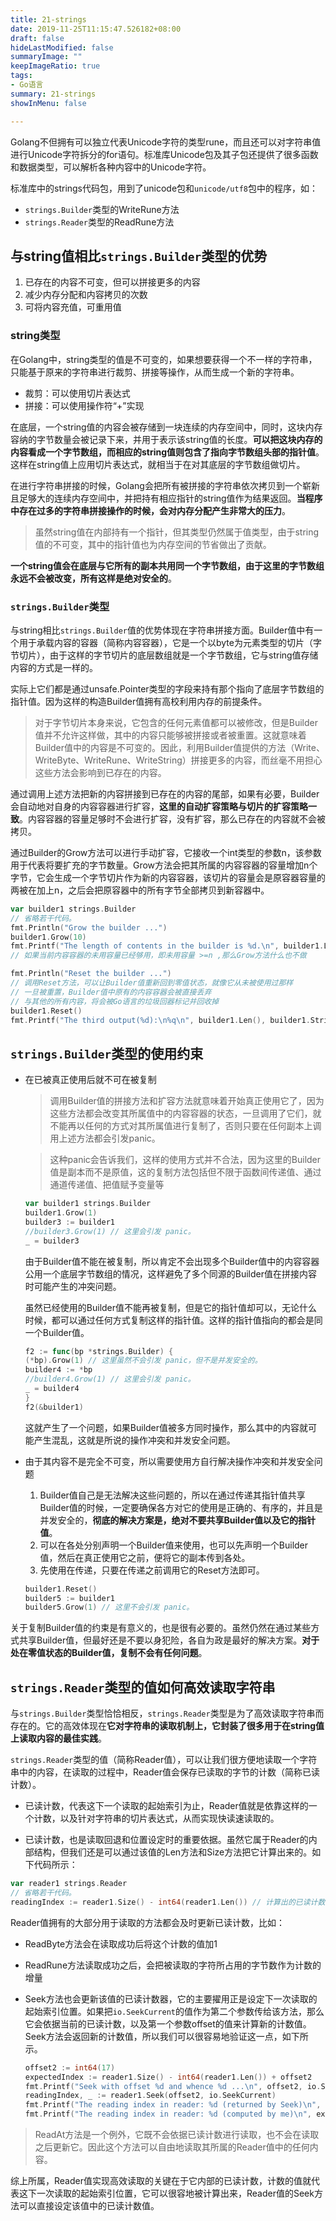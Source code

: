 ```yaml
---
title: 21-strings
date: 2019-11-25T11:15:47.526182+08:00
draft: false
hideLastModified: false
summaryImage: ""
keepImageRatio: true
tags:
- Go语言
summary: 21-strings
showInMenu: false

---
```


Golang不但拥有可以独立代表Unicode字符的类型rune，而且还可以对字符串值进行Unicode字符拆分的for语句。标准库Unicode包及其子包还提供了很多函数和数据类型，可以解析各种内容中的Unicode字符。

标准库中的strings代码包，用到了unicode包和`unicode/utf8`包中的程序，如：

- `strings.Builder`类型的WriteRune方法
- `strings.Reader`类型的ReadRune方法

## 与string值相比`strings.Builder`类型的优势

1. 已存在的内容不可变，但可以拼接更多的内容
2. 减少内存分配和内容拷贝的次数
3. 可将内容充值，可重用值

### string类型

在Golang中，string类型的值是不可变的，如果想要获得一个不一样的字符串，只能基于原来的字符串进行裁剪、拼接等操作，从而生成一个新的字符串。

- 裁剪：可以使用切片表达式
- 拼接：可以使用操作符“+”实现

在底层，一个string值的内容会被存储到一块连续的内存空间中，同时，这块内存容纳的字节数量会被记录下来，并用于表示该string值的长度。**可以把这块内存的内容看成一个字节数组，而相应的string值则包含了指向字节数组头部的指针值**。这样在string值上应用切片表达式，就相当于在对其底层的字节数组做切片。

在进行字符串拼接的时候，Golang会把所有被拼接的字符串依次拷贝到一个崭新且足够大的连续内存空间中，并把持有相应指针的string值作为结果返回。**当程序中存在过多的字符串拼接操作的时候，会对内存分配产生非常大的压力**。

> 虽然string值在内部持有一个指针，但其类型仍然属于值类型，由于string值的不可变，其中的指针值也为内存空间的节省做出了贡献。

**一个string值会在底层与它所有的副本共用同一个字节数组，由于这里的字节数组永远不会被改变，所有这样是绝对安全的**。

### `strings.Builder`类型

与string相比`strings.Builder`值的优势体现在字符串拼接方面。Builder值中有一个用于承载内容的容器（简称内容容器），它是一个以byte为元素类型的切片（字节切片），由于这样的字节切片的底层数组就是一个字节数组，它与string值存储内容的方式是一样的。

实际上它们都是通过unsafe.Pointer类型的字段来持有那个指向了底层字节数组的指针值。因为这样的构造Builder值拥有高校利用内存的前提条件。

> 对于字节切片本身来说，它包含的任何元素值都可以被修改，但是Builder值并不允许这样做，其中的内容只能够被拼接或者被重置。这就意味着Builder值中的内容是不可变的。因此，利用Builder值提供的方法（Write、WriteByte、WriteRune、WriteString）拼接更多的内容，而丝毫不用担心这些方法会影响到已存在的内容。

通过调用上述方法把新的内容拼接到已存在的内容的尾部，如果有必要，Builder会自动地对自身的内容容器进行扩容，**这里的自动扩容策略与切片的扩容策略一致**。内容容器的容量足够时不会进行扩容，没有扩容，那么已存在的内容就不会被拷贝。

通过Builder的Grow方法可以进行手动扩容，它接收一个int类型的参数n，该参数用于代表将要扩充的字节数量。Grow方法会把其所属的内容容器的容量增加n个字节，它会生成一个字节切片作为新的内容容器，该切片的容量会是原容器容量的两被在加上n，之后会把原容器中的所有字节全部拷贝到新容器中。

```go
var builder1 strings.Builder
// 省略若干代码。
fmt.Println("Grow the builder ...")
builder1.Grow(10)
fmt.Printf("The length of contents in the builder is %d.\n", builder1.Len())
// 如果当前内容容器的未用容量已经够用，即未用容量 >=n ,那么Grow方法什么也不做

fmt.Println("Reset the builder ...")
// 调用Reset方法，可以让Builder值重新回到零值状态，就像它从未被使用过那样
// 一旦被重置，Builder值中原有的内容容器会被直接丢弃
// 与其他的所有内容，将会被Go语言的垃圾回器标记并回收掉
builder1.Reset()
fmt.Printf("The third output(%d):\n%q\n", builder1.Len(), builder1.String())
```

## `strings.Builder`类型的使用约束

- 在已被真正使用后就不可在被复制
    > 调用Builder值的拼接方法和扩容方法就意味着开始真正使用它了，因为这些方法都会改变其所属值中的内容容器的状态，一旦调用了它们，就不能再以任何的方式对其所属值进行复制了，否则只要在任何副本上调用上述方法都会引发panic。

    > 这种panic会告诉我们，这样的使用方式并不合法，因为这里的Builder值是副本而不是原值，这的复制方法包括但不限于函数间传递值、通过通道传递值、把值赋予变量等

    ```go
    var builder1 strings.Builder
    builder1.Grow(1)
    builder3 := builder1
    //builder3.Grow(1) // 这里会引发 panic。
    _ = builder3
    ```

    由于Builder值不能在被复制，所以肯定不会出现多个Builder值中的内容容器公用一个底层字节数组的情况，这样避免了多个同源的Builder值在拼接内容时可能产生的冲突问题。

    虽然已经使用的Builder值不能再被复制，但是它的指针值却可以，无论什么时候，都可以通过任何方式复制这样的指针值。这样的指针值指向的都会是同一个Builder值。

    ```go
    f2 := func(bp *strings.Builder) {
    (*bp).Grow(1) // 这里虽然不会引发 panic，但不是并发安全的。
    builder4 := *bp
    //builder4.Grow(1) // 这里会引发 panic。
    _ = builder4
    }
    f2(&builder1)
    ```

    这就产生了一个问题，如果Builder值被多方同时操作，那么其中的内容就可能产生混乱，这就是所说的操作冲突和并发安全问题。

- 由于其内容不是完全不可变，所以需要使用方自行解决操作冲突和并发安全问题

    1. Builder值自己是无法解决这些问题的，所以在通过传递其指针值共享Builder值的时候，一定要确保各方对它的使用是正确的、有序的，并且是并发安全的，**彻底的解决方案是，绝对不要共享Builder值以及它的指针值**。
    2. 可以在各处分别声明一个Builder值来使用，也可以先声明一个Builder值，然后在真正使用它之前，便将它的副本传到各处。
    3. 先使用在传递，只要在传递之前调用它的Reset方法即可。

    ```go
    builder1.Reset()
    builder5 := builder1
    builder5.Grow(1) // 这里不会引发 panic。
    ```

关于复制Builder值的约束是有意义的，也是很有必要的。虽然仍然在通过某些方式共享Builder值，但最好还是不要以身犯险，各自为政是最好的解决方案。**对于处在零值状态的Builder值，复制不会有任何问题**。

## `strings.Reader`类型的值如何高效读取字符串

与`strings.Builder`类型恰恰相反，`strings.Reader`类型是为了高效读取字符串而存在的。它的高效体现在**它对字符串的读取机制上，它封装了很多用于在string值上读取内容的最佳实践**。

`strings.Reader`类型的值（简称Reader值），可以让我们很方便地读取一个字符串中的内容，在读取的过程中，Reader值会保存已读取的字节的计数（简称已读计数）。

- 已读计数，代表这下一个读取的起始索引为止，Reader值就是依靠这样的一个计数，以及针对字符串的切片表达式，从而实现快读速读取的。

- 已读计数，也是读取回退和位置设定时的重要依据。虽然它属于Reader的内部结构，但我们还是可以通过该值的Len方法和Size方法把它计算出来的。如下代码所示：

```go
var reader1 strings.Reader
// 省略若干代码。
readingIndex := reader1.Size() - int64(reader1.Len()) // 计算出的已读计数。
```

Reader值拥有的大部分用于读取的方法都会及时更新已读计数，比如：

- ReadByte方法会在读取成功后将这个计数的值加1
- ReadRune方法读取成功之后，会把被读取的字符所占用的字节数作为计数的增量
- Seek方法也会更新该值的已读计数器，它的主要擢用正是设定下一次读取的起始索引位置。如果把`io.SeekCurrent`的值作为第二个参数传给该方法，那么它会依据当前的已读计数，以及第一个参数offset的值来计算新的计数值。Seek方法会返回新的计数值，所以我们可以很容易地验证这一点，如下所示。

    ```go
    offset2 := int64(17)
    expectedIndex := reader1.Size() - int64(reader1.Len()) + offset2
    fmt.Printf("Seek with offset %d and whence %d ...\n", offset2, io.SeekCurrent)
    readingIndex, _ := reader1.Seek(offset2, io.SeekCurrent)
    fmt.Printf("The reading index in reader: %d (returned by Seek)\n", readingIndex)
    fmt.Printf("The reading index in reader: %d (computed by me)\n", expectedIndex)
    ```

> ReadAt方法是一个例外，它既不会依据已读计数进行读取，也不会在读取之后更新它。因此这个方法可以自由地读取其所属的Reader值中的任何内容。

综上所属，Reader值实现高效读取的关键在于它内部的已读计数，计数的值就代表这下一次读取的起始索引位置，它可以很容地被计算出来，Reader值的Seek方法可以直接设定该值中的已读计数值。

